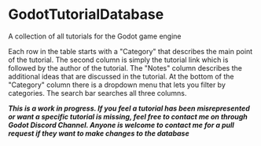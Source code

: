 # GodotTutorialDatabase
A collection of all tutorials for the Godot game engine

Each row in the table starts with a "Category" that describes the main point of the tutorial. The second column is simply the tutorial link which is followed by the author of the tutorial. The "Notes" column describes the additional ideas that are discussed in the tutorial. At the bottom of the "Category" column there is a dropdown menu that lets you filter by categories. The search bar searches all three columns.

***This is a work in progress. If you feel a tutorial has been misrepresented or want a specific tutorial is missing, feel free to contact me on through Godot Discord Channel. Anyone is welcome to contact me for a pull request if they want to make changes to the database***
